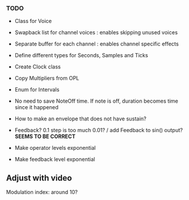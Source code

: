 ### TODO

- Class for Voice
- Swapback list for channel voices : enables skipping unused voices
- Separate buffer for each channel : enables channel specific effects
- Define different types for Seconds, Samples and Ticks
- Create Clock class

- Copy Multipliers from OPL
- Enum for Intervals

- No need to save NoteOff time. If note is off, duration becomes time since it happened
- How to make an envelope that does not have sustain?

- Feedback?
	0.1 step is too much
	0.01?
/ add Feedback to sin() output?  **SEEMS TO BE CORRECT**

- Make operator levels exponential
- Make feedback level exponential

## Adjust with video
Modulation index: around 10?
